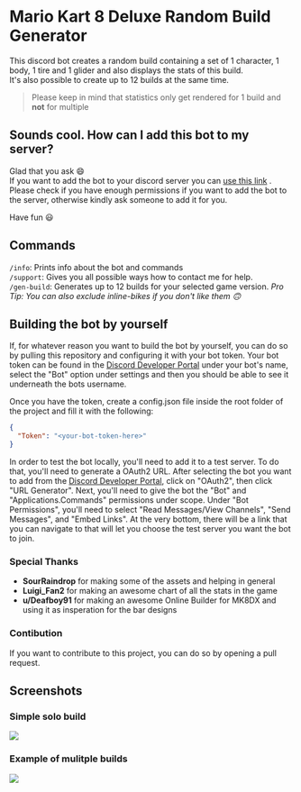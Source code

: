 # Mario Kart 8 Deluxe Random Build Generator

This discord bot creates a random build containing a set of 1 character, 1 body, 1 tire and 1 glider and also displays the stats of this build.  
It's also possible to create up to 12 builds at the same time. 
> Please keep in mind that statistics only get rendered for 1 build and **not** for multiple

## Sounds cool. How can I add this bot to my server?
Glad that you ask 😄  
If you want to add the bot to your discord server you can [use this link](https://discord.com/api/oauth2/authorize?client_id=836318982080167946&permissions=19456&scope=bot%20applications.commands) . Please check if you have enough permissions if you want to add the bot to the server, otherwise kindly ask someone to add it for you.  

Have fun 😃
## Commands
`/info`: Prints info about the bot and commands  
`/support`: Gives you all possible ways how to contact me for help.  
`/gen-build`: Generates up to 12 builds for your selected game version. *Pro Tip: You can also exclude inline-bikes if you don't like them 🙃*

## Building the bot by yourself
If, for whatever reason you want to build the bot by yourself, you can do so by pulling this repository and configuring it with your bot token. Your bot token can be found in the [Discord Developer Portal](https://discord.com/developers/applications) under your bot's name, select the "Bot" option under settings and then you should be able to see it underneath the bots username.

Once you have the token, create a config.json file inside the root folder of the project and fill it with the following:
```JSON
{
  "Token": "<your-bot-token-here>"
}
```

In order to test the bot locally, you'll need to add it to a test server. To do that, you'll need to generate a OAuth2 URL. After selecting the bot you want to add from the [Discord Developer Portal](https://discord.com/developers/applications), click on "OAuth2", then click "URL Generator". Next, you'll need to give the bot the "Bot" and "Applications.Commands" permissions under scope. Under "Bot Permissions", you'll need to select "Read Messages/View Channels", "Send Messages", and "Embed Links". At the very bottom, there will be a link that you can navigate to that will let you choose the test server you want the bot to join.

### Special Thanks
- **SourRaindrop** for making some of the assets and helping in general
- **Luigi_Fan2** for making an awesome chart of all the stats in the game
- **u/Deafboy91** for making an awesome Online Builder for MK8DX and using it as insperation for the bar designs

### Contibution
If you want to contribute to this project, you can do so by opening a pull request.
## Screenshots
###  Simple solo build
![](https://cdn.discordapp.com/attachments/419319912104984577/1084130243800997918/build.png)  
### Example of mulitple builds
![](https://cdn.discordapp.com/attachments/419319912104984577/1084130543920234618/build.png)
